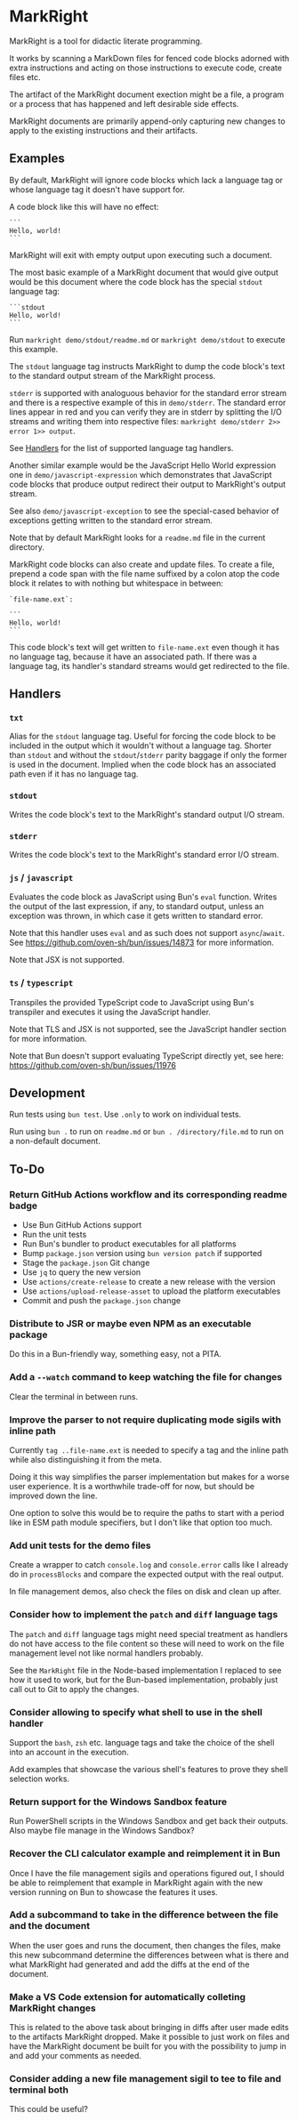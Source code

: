 # MarkRight

MarkRight is a tool for didactic literate programming.

It works by scanning a MarkDown files for fenced code blocks adorned with extra
instructions and acting on those instructions to execute code, create files etc.

The artifact of the MarkRight document exection might be a file, a program or a
process that has happened and left desirable side effects.

MarkRight documents are primarily append-only capturing new changes to apply to
the existing instructions and their artifacts.

## Examples

By default, MarkRight will ignore code blocks which lack a language tag or whose
language tag it doesn't have support for.

A code block like this will have no effect:

~~~
```
Hello, world!
```
~~~

MarkRight will exit with empty output upon executing such a document.

The most basic example of a MarkRight document that would give output would be
this document where the code block has the special `stdout` language tag:

~~~
```stdout
Hello, world!
```
~~~

Run `markright demo/stdout/readme.md` or `markright demo/stdout` to execute this
example.

The `stdout` language tag instructs MarkRight to dump the code block's text to
the standard output stream of the MarkRight process.

`stderr` is supported with analoguous behavior for the standard error stream and
there is a respective example of this in `demo/stderr`.
The standard error lines appear in red and you can verify they are in stderr by
splitting the I/O streams and writing them into respective files:
`markright demo/stderr 2>> error 1>> output`.

See [Handlers](#handlers) for the list of supported language tag handlers.

Another similar example would be the JavaScript Hello World expression one in
`demo/javascript-expression` which demonstrates that JavaScript code blocks that
produce output redirect their output to MarkRight's output stream.

See also `demo/javascript-exception` to see the special-cased behavior of
exceptions getting written to the standard error stream.

Note that by default MarkRight looks for a `readme.md` file in the current
directory.

MarkRight code blocks can also create and update files.
To create a file, prepend a code span with the file name suffixed by a colon
atop the code block it relates to with nothing but whitespace in between:

~~~
`file-name.ext`:

```
Hello, world!
```
~~~

This code block's text will get written to `file-name.ext` even though it has no
language tag, because it have an associated path.
If there was a language tag, its handler's standard streams would get redirected
to the file.

## Handlers

### `txt`

Alias for the `stdout` language tag.
Useful for forcing the code block to be included in the output which it wouldn't
without a language tag.
Shorter than `stdout` and without the `stdout`/`stderr` parity baggage if only
the former is used in the document.
Implied when the code block has an associated path even if it has no language
tag.

### `stdout`

Writes the code block's text to the MarkRight's standard output I/O stream.

### `stderr`

Writes the code block's text to the MarkRight's standard error I/O stream.

### `js` / `javascript`

Evaluates the code block as JavaScript using Bun's `eval` function.
Writes the output of the last expression, if any, to standard output, unless an
exception was thrown, in which case it gets written to standard error.

Note that this handler uses `eval` and as such does not support `async`/`await`.
See https://github.com/oven-sh/bun/issues/14873 for more information.

Note that JSX is not supported.

### `ts` / `typescript`

Transpiles the provided TypeScript code to JavaScript using Bun's transpiler and
executes it using the JavaScript handler.

Note that TLS and JSX is not supported, see the JavaScript handler section for
more information.

Note that Bun doesn't support evaluating TypeScript directly yet, see here:
https://github.com/oven-sh/bun/issues/11976

## Development

Run tests using `bun test`.
Use `.only` to work on individual tests.

Run using `bun .` to run on `readme.md` or `bun . /directory/file.md` to run on
a non-default document.

## To-Do

### Return GitHub Actions workflow and its corresponding readme badge

- Use Bun GitHub Actions support
- Run the unit tests
- Run Bun's bundler to product executables for all platforms
- Bump `package.json` version using `bun version patch` if supported
- Stage the `package.json` Git change
- Use `jq` to query the new version
- Use `actions/create-release` to create a new release with the version
- Use `actions/upload-release-asset` to upload the platform executables
- Commit and push the `package.json` change

### Distribute to JSR or maybe even NPM as an executable package

Do this in a Bun-friendly way, something easy, not a PITA.

### Add a `--watch` command to keep watching the file for changes

Clear the terminal in between runs.

### Improve the parser to not require duplicating mode sigils with inline path

Currently `tag ..file-name.ext` is needed to specify a tag and the inline path
while also distinguishing it from the meta.

Doing it this way simplifies the parser implementation but makes for a worse
user experience.
It is a worthwhile trade-off for now, but should be improved down the line.

One option to solve this would be to require the paths to start with a period
like in ESM path module specifiers, but I don't like that option too much.

### Add unit tests for the demo files

Create a wrapper to catch `console.log` and `console.error` calls like I already
do in `processBlocks` and compare the expected output with the real output.

In file management demos, also check the files on disk and clean up after.

### Consider how to implement the `patch` and `diff` language tags

The `patch` and `diff` language tags might need special treatment as handlers do
not have access to the file content so these will need to work on the file
management level not like normal handlers probably.

See the `MarkRight` file in the Node-based implementation I replaced to see how
it used to work, but for the Bun-based implementation, probably just call out to
Git to apply the changes.

### Consider allowing to specify what shell to use in the shell handler

Support the `bash`, `zsh` etc. language tags and take the choice of the shell
into an account in the execution.

Add examples that showcase the various shell's features to prove they shell
selection works.

### Return support for the Windows Sandbox feature

Run PowerShell scripts in the Windows Sandbox and get back their outputs.
Also maybe file manage in the Windows Sandbox?

### Recover the CLI calculator example and reimplement it in Bun

Once I have the file management sigils and operations figured out, I should be
able to reimplement that example in MarkRight again with the new version running
on Bun to showcase the features it uses.

### Add a subcommand to take in the difference between the file and the document

When the user goes and runs the document, then changes the files, make this new
subcommand determine the differences between what is there and what MarkRight
had generated and add the diffs at the end of the document.

### Make a VS Code extension for automatically colleting MarkRight changes

This is related to the above task about bringing in diffs after user made edits
to the artifacts MarkRight dropped.
Make it possible to just work on files and have the MarkRight document be built
for you with the possibility to jump in and add your comments as needed.

### Consider adding a new file management sigil to tee to file and terminal both

This could be useful?
